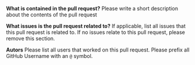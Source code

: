 **What is contained in the pull request?**
Please write a short description about the contents of the pull request

**What issues is the pull request related to?**
If applicable, list all issues that this pull request is related to. If no issues relate to this pull request, please remove this section. 

**Autors**
Please list all users that worked on this pull request. 
Please prefix all GitHub Username with an `@` symbol. 
